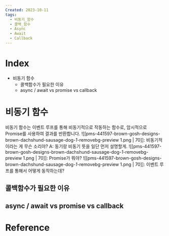 ```yaml
---
Created: 2023-10-11
tags:
  - 비동기_함수
  - 콜백_함수
  - Async
  - Await
  - Callback
---
```

# Index
- 비동기 함수
    - 콜백함수가 필요한 이유
    - async / await vs promise vs callback
# 비동기 함수
비동기 함수는 이벤트 루프를 통해 비동기적으로 작동하는 함수로, 암시적으로 Promise를 사용하여 결과를 반환합니다. 
![[pms-441597-brown-gosh-designs-brown-dachshund-sausage-dog-_1_-removebg-preview 1.png | 70]]: 비동기적이라는 게 무슨 소리야?
A: 동기랑 비동기 뜻을 일단 먼저 설명할게. 
![[pms-441597-brown-gosh-designs-brown-dachshund-sausage-dog-_1_-removebg-preview 1.png | 70]]: Promise가 뭐야?
![[pms-441597-brown-gosh-designs-brown-dachshund-sausage-dog-_1_-removebg-preview 1.png | 70]]: 이벤트 루프를 통해서 어떻게 동작하는데?
## 콜백함수가 필요한 이유

## async / await vs promise vs callback

# Reference
